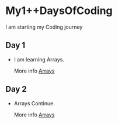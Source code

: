 # My1++DaysOfCoding
I am starting my Coding journey 

## Day 1

- I am learning Arrays.

  More info [Arrays](https://github.com/Mishraji566/My100-DaysOfCoding/blob/main/Day1/Day1.md)


## Day 2

 - Arrays Continue.

   More info [Arrays](Day2/Day2.md)  
